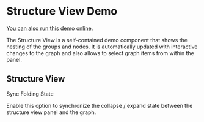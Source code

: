 <!--
 //////////////////////////////////////////////////////////////////////////////
 // @license
 // This demo file is part of yFiles for HTML 2.3.0.3.
 // Use is subject to license terms.
 //
 // Copyright (c) 2000-2020 by yWorks GmbH, Vor dem Kreuzberg 28,
 // 72070 Tuebingen, Germany. All rights reserved.
 //
 //////////////////////////////////////////////////////////////////////////////
-->
# Structure View Demo

[You can also run this demo online](https://live.yworks.com/demos/view/structureview/index.html).

The Structure View is a self-contained demo component that shows the nesting of the groups and nodes. It is automatically updated with interactive changes to the graph and also allows to select graph items from within the panel.

## Structure View

Sync Folding State

Enable this option to synchronize the collapse / expand state between the structure view panel and the graph.
